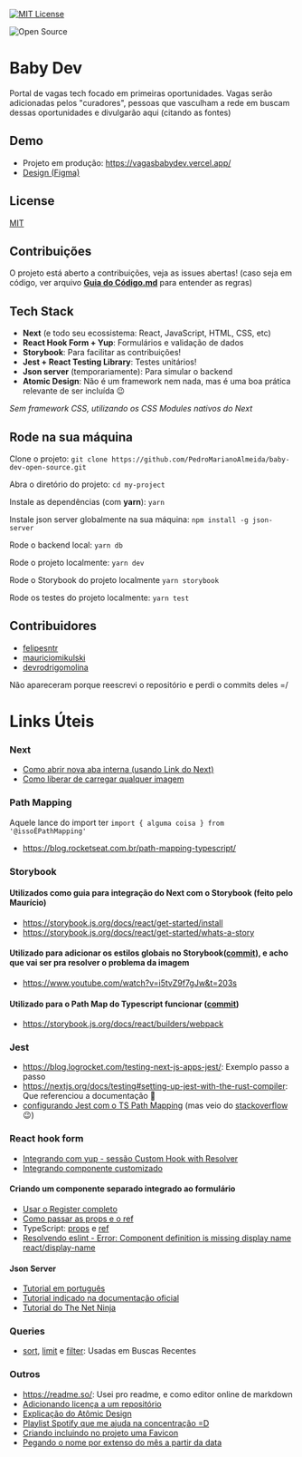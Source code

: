 [![MIT License](https://img.shields.io/badge/License-MIT-green.svg)](https://choosealicense.com/licenses/mit/)

![Open Source](https://img.shields.io/badge/Open%20Source-Contribua%20%F0%9F%98%8E-yellowgreen)

# Baby Dev

Portal de vagas tech focado em primeiras oportunidades. Vagas serão adicionadas pelos "curadores", pessoas que vasculham a rede em buscam dessas oportunidades e divulgarão aqui (citando as fontes)

## Demo

- Projeto em produção: <https://vagasbabydev.vercel.app/>
- [Design (Figma)](https://www.figma.com/file/mcsd2v0thC57nfBPxt1VAM/Baby-Dev?node-id=12%3A230)

## License

[MIT](https://choosealicense.com/licenses/mit/)

## Contribuições

O projeto está aberto a contribuições, veja as issues abertas!
(caso seja em código, ver arquivo [**Guia do Código.md**](https://github.com/PedroMarianoAlmeida/baby-dev-open-source/blob/main/Guia%20do%20C%C3%B3digo.md) para entender as regras)

## Tech Stack

- **Next** (e todo seu ecossistema: React, JavaScript, HTML, CSS, etc)
- **React Hook Form + Yup**: Formulários e validação de dados
- **Storybook**: Para facilitar as contribuições!
- **Jest + React Testing Library**: Testes unitários!
- **Json server** (temporariamente): Para simular o backend
- **Atomic Design**: Não é um framework nem nada, mas é uma boa prática relevante de ser incluída 😉

_Sem framework CSS, utilizando os CSS Modules nativos do Next_

## Rode na sua máquina

Clone o projeto: `git clone https://github.com/PedroMarianoAlmeida/baby-dev-open-source.git`

Abra o diretório do projeto: `cd my-project`

Instale as dependências (com **yarn**): `yarn`

Instale json server globalmente na sua máquina: `npm install -g json-server`

Rode o backend local: `yarn db`

Rode o projeto localmente: `yarn dev`

Rode o Storybook do projeto localmente `yarn storybook`

Rode os testes do projeto localmente: `yarn test`

## Contribuidores

- [felipesntr](https://github.com/felipesntr)
- [mauriciomikulski](https://github.com/mauriciomikulski)
- [devrodrigomolina](https://github.com/devrodrigomolina)

Não apareceram porque reescrevi o repositório e perdi o commits deles =/

# Links Úteis

### Next

- [Como abrir nova aba interna (usando Link do Next)](https://stackoverflow.com/a/71029662/12828114)
- [Como liberar de carregar qualquer imagem](https://stackoverflow.com/a/73951135/12828114)

### Path Mapping

Aquele lance do import ter `import { alguma coisa } from '@issoÉPathMapping'`

- <https://blog.rocketseat.com.br/path-mapping-typescript/>

### Storybook

#### Utilizados como guia para integração do Next com o Storybook (feito pelo Maurício)

- <https://storybook.js.org/docs/react/get-started/install>
- <https://storybook.js.org/docs/react/get-started/whats-a-story>

#### Utilizado para adicionar os estilos globais no Storybook([commit](https://github.com/PedroMarianoAlmeida/baby-dev-open-source/commit/8c7fc82b060510dc65500059ab2bf56863a3fe1d#diff-98b614e1838b171ee71c04450a8f1a562753193fb7d4f53a4de8b9b5a7e980ee)), e acho que vai ser pra resolver o problema da imagem

- <https://www.youtube.com/watch?v=i5tvZ9f7gJw&t=203s>

#### Utilizado para o Path Map do Typescript funcionar ([commit](https://github.com/PedroMarianoAlmeida/baby-dev-open-source/commit/29124a2a1ededd8194d412e9dd88b6525af5c968))

- <https://storybook.js.org/docs/react/builders/webpack>

### Jest

- <https://blog.logrocket.com/testing-next-js-apps-jest/>: Exemplo passo a passo
- <https://nextjs.org/docs/testing#setting-up-jest-with-the-rust-compiler>: Que referenciou a documentação 🤡
- [configurando Jest com o TS Path Mapping](https://jestjs.io/docs/configuration#modulenamemapper-objectstring-string--arraystring) (mas veio do [stackoverflow](https://stackoverflow.com/questions/52860868/typescript-paths-not-resolving-when-running-jest) 😉)

### React hook form

- [Integrando com yup - sessão Custom Hook with Resolver](https://react-hook-form.com/advanced-usage)
- [Integrando componente customizado](https://react-hook-form.com/api/usecontroller/controller)

#### Criando um componente separado integrado ao formulário

- [Usar o Register completo](https://react-hook-form.com/api/useform/register/)
- [Como passar as props e o ref](https://reactjs.org/docs/forwarding-refs.html)
- TypeScript: [props](https://dev.to/giselamd/creating-a-react-input-component-in-typescript-hai) e [ref](https://stackoverflow.com/questions/33796267/how-to-use-refs-in-react-with-typescript)
- [Resolvendo eslint - Error: Component definition is missing display name react/display-name](https://stackoverflow.com/a/43356103/12828114)

#### Json Server

- [Tutorial em português](https://www.fabricadecodigo.com/json-server/)
- [Tutorial indicado na documentação oficial](https://egghead.io/lessons/nodejs-creating-demo-apis-with-json-server)
- [Tutorial do The Net Ninja](https://www.youtube.com/playlist?list=PL4cUxeGkcC9i2v2ZqJgydXIcRq_ZizIdD)

### Queries

- [sort](https://github.com/typicode/json-server#slice), [limit](https://github.com/typicode/json-server#slice) e [filter](https://github.com/typicode/json-server#filter): Usadas em Buscas Recentes

### Outros

- <https://readme.so/>: Usei pro readme, e como editor online de markdown
- [Adicionando licença a um repositório](https://docs.github.com/en/communities/setting-up-your-project-for-healthy-contributions/adding-a-license-to-a-repository)
- [Explicação do Atômic Design](https://www.youtube.com/watch?v=XGPRyL7TXsk&t=159s)
- [Playlist Spotify que me ajuda na concentração =D](https://open.spotify.com/playlist/5O0m5JxHVsyBWTYW5yuR12)
- [Criando incluindo no projeto uma Favicon](https://dev.to/jcubic/favicon-for-next-js-and-typescript-9gk)
- [Pegando o nome por extenso do mês a partir da data](https://stackoverflow.com/a/18648314/12828114)
